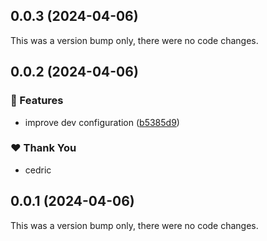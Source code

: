 ## 0.0.3 (2024-04-06)

This was a version bump only, there were no code changes.

## 0.0.2 (2024-04-06)


### 🚀 Features

- improve dev configuration ([b5385d9](https://github.com/Sitedia/my-events/commit/b5385d9))

### ❤️  Thank You

- cedric

## 0.0.1 (2024-04-06)

This was a version bump only, there were no code changes.